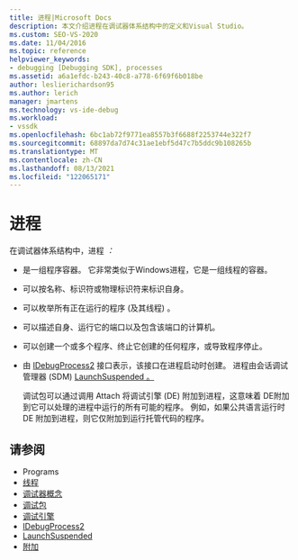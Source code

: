 ```yaml
---
title: 进程|Microsoft Docs
description: 本文介绍进程在调试器体系结构中的定义和Visual Studio。
ms.custom: SEO-VS-2020
ms.date: 11/04/2016
ms.topic: reference
helpviewer_keywords:
- debugging [Debugging SDK], processes
ms.assetid: a6a1efdc-b243-40c8-a778-6f69f6b018be
author: leslierichardson95
ms.author: lerich
manager: jmartens
ms.technology: vs-ide-debug
ms.workload:
- vssdk
ms.openlocfilehash: 6bc1ab72f9771ea8557b3f6688f2253744e322f7
ms.sourcegitcommit: 68897da7d74c31ae1ebf5d47c7b5ddc9b108265b
ms.translationtype: MT
ms.contentlocale: zh-CN
ms.lasthandoff: 08/13/2021
ms.locfileid: "122065171"
---
```

# <a name="processes"></a>进程
在调试器体系结构中，进程 *：*

- 是一组程序容器。 它非常类似于Windows进程，它是一组线程的容器。

- 可以按名称、标识符或物理标识符来标识自身。

- 可以枚举所有正在运行的程序 (及其线程) 。

- 可以描述自身、运行它的端口以及包含该端口的计算机。

- 可以创建一个或多个程序、终止它创建的任何程序，或导致程序停止。

- 由 [IDebugProcess2](../../extensibility/debugger/reference/idebugprocess2.md) 接口表示，该接口在进程启动时创建。 进程由会话调试管理器 (SDM) [LaunchSuspended 。](../../extensibility/debugger/reference/idebugenginelaunch2-launchsuspended.md)

  调试包可以通过调用 Attach 将调试引擎 (DE) 附加到进程，这意味着 DE[](../../extensibility/debugger/reference/idebugprocess2-attach.md)附加到它可以处理的进程中运行的所有可能的程序。 例如，如果公共语言运行时 DE 附加到进程，则它仅附加到运行托管代码的程序。

## <a name="see-also"></a>请参阅
- Programs 
- [线程](../../extensibility/debugger/threads.md)
- [调试器概念](../../extensibility/debugger/debugger-concepts.md)
- [调试包](../../extensibility/debugger/debug-package.md)
- [调试引擎](../../extensibility/debugger/debug-engine.md)
- [IDebugProcess2](../../extensibility/debugger/reference/idebugprocess2.md)
- [LaunchSuspended](../../extensibility/debugger/reference/idebugenginelaunch2-launchsuspended.md)
- [附加](../../extensibility/debugger/reference/idebugprocess2-attach.md)
